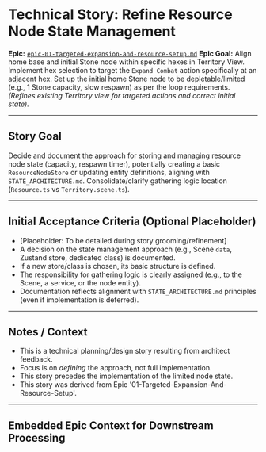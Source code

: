 # Technical Story: Refine Resource Node State Management

**Epic:** [`epic-01-targeted-expansion-and-resource-setup.md`](epic-01-targeted-expansion-and-resource-setup.md)
**Epic Goal:** Align home base and initial Stone node within specific hexes in Territory View. Implement hex selection to target the `Expand Combat` action specifically at an adjacent hex. Set up the initial home Stone node to be depletable/limited (e.g., 1 Stone capacity, slow respawn) as per the loop requirements. *(Refines existing Territory view for targeted actions and correct initial state).*

---

## Story Goal

Decide and document the approach for storing and managing resource node state (capacity, respawn timer), potentially creating a basic `ResourceNodeStore` or updating entity definitions, aligning with `STATE_ARCHITECTURE.md`. Consolidate/clarify gathering logic location (`Resource.ts` vs `Territory.scene.ts`).

---

## Initial Acceptance Criteria (Optional Placeholder)

*   [Placeholder: To be detailed during story grooming/refinement]
*   A decision on the state management approach (e.g., Scene `data`, Zustand store, dedicated class) is documented.
*   If a new store/class is chosen, its basic structure is defined.
*   The responsibility for gathering logic is clearly assigned (e.g., to the Scene, a service, or the node entity).
*   Documentation reflects alignment with `STATE_ARCHITECTURE.md` principles (even if implementation is deferred).

---

## Notes / Context

*   This is a technical planning/design story resulting from architect feedback.
*   Focus is on *defining* the approach, not full implementation.
*   This story precedes the implementation of the limited node state.
*   This story was derived from Epic '01-Targeted-Expansion-And-Resource-Setup'.

---

## Embedded Epic Context for Downstream Processing

<!-- ROO CONTEXT - DO NOT MODIFY MANUALLY -->
<!--
Epic Path: epic-01-targeted-expansion-and-resource-setup.md
Epic Title: 01-Targeted-Expansion-And-Resource-Setup
Epic Goal Summary: Align home base and initial Stone node within specific hexes in Territory View. Implement hex selection to target the `Expand Combat` action specifically at an adjacent hex. Set up the initial home Stone node to be depletable/limited (e.g., 1 Stone capacity, slow respawn) as per the loop requirements. *(Refines existing Territory view for targeted actions and correct initial state).*
Project Context (if available in Epic):
  Project Title: project-01-establish-core-feedback-loop
  Project Goal: Implement the minimum viable gameplay loop connecting the core views: Gather Stone in Territory View, initiate Expand Combat, earn persistent Coins from Combat success (e.g., clearing Wave 1), spend Coins in a minimal Management View to unlock basic Stone-to-Pebble crafting, use crafted Pebbles to conquer the first Hex (e.g., clear Wave 10), and have the conquered Hex reveal a better/new Stone node.
-->